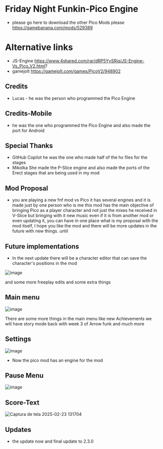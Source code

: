 # Friday Night Funkin-Pico Engine
* please go here to download the other Pico Mods please https://gamebanana.com/mods/529389

# Alternative links
* JS-Engine https://www.4shared.com/rar/dRP5YySRjq/JS-Engine-Vs_Pico_V2.html?
* gamejolt https://gamejolt.com/games/PicoV2/948902

## Credits
* Lucas - he was the person who programmed the Pico Engine
## Credits-Mobile
* he was the one who programmed the Pico Engine and also made the port for Android

## Special Thanks
* GitHub Copilot he was the one who made half of the hx files for the stages
* Mikolka She made the P-Slice engine and also made the ports of the Erect stages that are being used in my mod

## Mod Proposal
* you are playing a new fnf mod vs Pico it has several engines and it is made just by one person who is me this mod has the main objective of bringing Pico as a player character and not just the mixes he received in V-Slice but bringing with it new music even if it is from another mod or even updating it, you can have in one place what is my proposal with the mod itself, I hope you like the mod and there will be more updates in the future with new things. until

## Future implementations
* In the next update there will be a character editor that can save the character's positions in the mod

![image](https://github.com/user-attachments/assets/c93ef213-7381-4216-b5fa-a38d02be2ad8)

and some more freeplay edits and some extra things

## Main menu

![image](https://github.com/user-attachments/assets/7b2d6a38-6d3f-4650-9460-689ff161c607)

There are some more things in the main menu like new Achievements
we will have story mode back with week 3 of Arrow funk and much more

## Settings

 ![image](https://github.com/user-attachments/assets/56cae3dd-d44b-40b2-9c58-26205b3d3927)

* Now the pico mod has an engine for the mod

## Pause Menu
![image](https://github.com/user-attachments/assets/cfde74b0-1ca0-4d73-8560-ce0028e44583)

## Score-Text
![Captura de tela 2025-02-23 131704](https://github.com/user-attachments/assets/dfc3bd85-88e5-4e85-8a63-413117aa1162)


## Updates
* the update now and final update to 2.3.0
